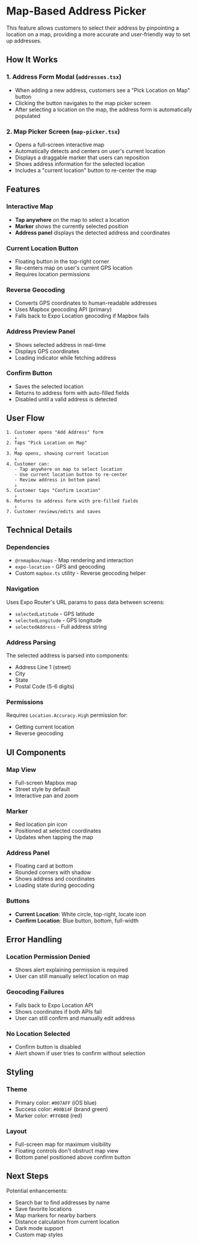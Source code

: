 # Map-Based Address Picker

This feature allows customers to select their address by pinpointing a location on a map, providing a more accurate and user-friendly way to set up addresses.

## How It Works

### 1. Address Form Modal (`addresses.tsx`)
- When adding a new address, customers see a "Pick Location on Map" button
- Clicking the button navigates to the map picker screen
- After selecting a location on the map, the address form is automatically populated

### 2. Map Picker Screen (`map-picker.tsx`)
- Opens a full-screen interactive map
- Automatically detects and centers on user's current location
- Displays a draggable marker that users can reposition
- Shows address information for the selected location
- Includes a "current location" button to re-center the map

## Features

### Interactive Map
- **Tap anywhere** on the map to select a location
- **Marker** shows the currently selected position
- **Address panel** displays the detected address and coordinates

### Current Location Button
- Floating button in the top-right corner
- Re-centers map on user's current GPS location
- Requires location permissions

### Reverse Geocoding
- Converts GPS coordinates to human-readable addresses
- Uses Mapbox geocoding API (primary)
- Falls back to Expo Location geocoding if Mapbox fails

### Address Preview Panel
- Shows selected address in real-time
- Displays GPS coordinates
- Loading indicator while fetching address

### Confirm Button
- Saves the selected location
- Returns to address form with auto-filled fields
- Disabled until a valid address is detected

## User Flow

```
1. Customer opens "Add Address" form
   ↓
2. Taps "Pick Location on Map"
   ↓
3. Map opens, showing current location
   ↓
4. Customer can:
   - Tap anywhere on map to select location
   - Use current location button to re-center
   - Review address in bottom panel
   ↓
5. Customer taps "Confirm Location"
   ↓
6. Returns to address form with pre-filled fields
   ↓
7. Customer reviews/edits and saves
```

## Technical Details

### Dependencies
- `@rnmapbox/maps` - Map rendering and interaction
- `expo-location` - GPS and geocoding
- Custom `mapbox.ts` utility - Reverse geocoding helper

### Navigation
Uses Expo Router's URL params to pass data between screens:
- `selectedLatitude` - GPS latitude
- `selectedLongitude` - GPS longitude  
- `selectedAddress` - Full address string

### Address Parsing
The selected address is parsed into components:
- Address Line 1 (street)
- City
- State
- Postal Code (5-6 digits)

### Permissions
Requires `Location.Accuracy.High` permission for:
- Getting current location
- Reverse geocoding

## UI Components

### Map View
- Full-screen Mapbox map
- Street style by default
- Interactive pan and zoom

### Marker
- Red location pin icon
- Positioned at selected coordinates
- Updates when tapping the map

### Address Panel
- Floating card at bottom
- Rounded corners with shadow
- Shows address and coordinates
- Loading state during geocoding

### Buttons
- **Current Location**: White circle, top-right, locate icon
- **Confirm Location**: Blue button, bottom, full-width

## Error Handling

### Location Permission Denied
- Shows alert explaining permission is required
- User can still manually select location on map

### Geocoding Failures
- Falls back to Expo Location API
- Shows coordinates if both APIs fail
- User can still confirm and manually edit address

### No Location Selected
- Confirm button is disabled
- Alert shown if user tries to confirm without selection

## Styling

### Theme
- Primary color: `#007AFF` (iOS blue)
- Success color: `#00B14F` (brand green)
- Marker color: `#FF6B6B` (red)

### Layout
- Full-screen map for maximum visibility
- Floating controls don't obstruct map view
- Bottom panel positioned above confirm button

## Next Steps

Potential enhancements:
- Search bar to find addresses by name
- Save favorite locations
- Map markers for nearby barbers
- Distance calculation from current location
- Dark mode support
- Custom map styles
